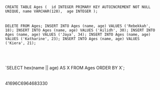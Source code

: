 `CREATE TABLE Ages ( 
  id INTEGER PRIMARY KEY AUTOINCREMENT NOT NULL UNIQUE,
  name VARCHAR(128), 
  age INTEGER
);`
<br>
<br>
<br>
`DELETE FROM Ages;
INSERT INTO Ages (name, age) VALUES ('Rebekkah', 18);
INSERT INTO Ages (name, age) VALUES ('Ailidh', 30);
INSERT INTO Ages (name, age) VALUES ('Jaya', 34);
INSERT INTO Ages (name, age) VALUES ('Katharine', 23);
INSERT INTO Ages (name, age) VALUES ('Kiera', 21);`

<br>
<br>
<br>
`SELECT hex(name || age) AS X FROM Ages ORDER BY X`;

<br>
<br>
<br>
41696C6964683330
